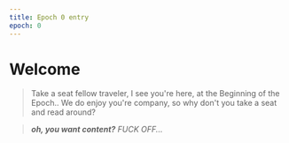 ```yaml
---
title: Epoch 0 entry
epoch: 0
---
```

# Welcome
>Take a seat fellow traveler, I see you're here, at the Beginning of the Epoch.. We do enjoy you're company, so why don't you take a seat and read around?

>_**oh, you want content?** FUCK OFF..._